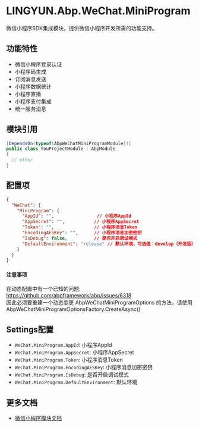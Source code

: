 # LINGYUN.Abp.WeChat.MiniProgram

微信小程序SDK集成模块，提供微信小程序开发所需的功能支持。

## 功能特性

* 微信小程序登录认证
* 小程序码生成
* 订阅消息发送
* 小程序数据统计
* 小程序直播
* 小程序支付集成
* 统一服务消息

## 模块引用

```csharp
[DependsOn(typeof(AbpWeChatMiniProgramModule))]
public class YouProjectModule : AbpModule
{
  // other
}
```

## 配置项

```json
{
  "WeChat": {
    "MiniProgram": {
      "AppId": "",                // 小程序AppId
      "AppSecret": "",           // 小程序AppSecret
      "Token": "",               // 小程序消息Token
      "EncodingAESKey": "",      // 小程序消息加密密钥
      "IsDebug": false,          // 是否开启调试模式
      "DefaultEnvironment": "release" // 默认环境，可选值：develop（开发版）、trial（体验版）、release（正式版）
    }
  }
}
```

#### 注意事项

在动态配置中有一个已知的问题: https://github.com/abpframework/abp/issues/6318  
因此必须要重建一个动态变更 AbpWeChatMiniProgramOptions 的方法，请使用AbpWeChatMiniProgramOptionsFactory.CreateAsync()

## Settings配置

* `WeChat.MiniProgram.AppId`: 小程序AppId
* `WeChat.MiniProgram.AppSecret`: 小程序AppSecret
* `WeChat.MiniProgram.Token`: 小程序消息Token
* `WeChat.MiniProgram.EncodingAESKey`: 小程序消息加密密钥
* `WeChat.MiniProgram.IsDebug`: 是否开启调试模式
* `WeChat.MiniProgram.DefaultEnvironment`: 默认环境

## 更多文档

* [微信小程序模块文档](README.EN.md)
